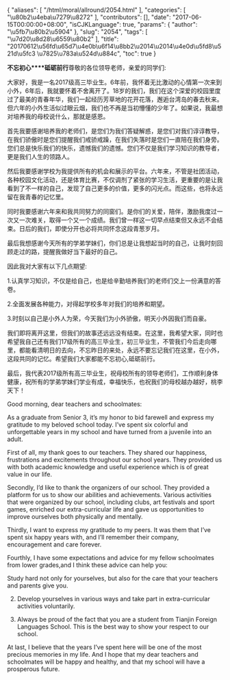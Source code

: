 {
    "aliases": [
        "/html/moral/allround/2054.html"
    ],
    "categories": [
        "\u80b2\u4eba\u7279\u8272"
    ],
    "contributors": [],
    "date": "2017-06-15T00:00:00+08:00",
    "isCJKLanguage": true,
    "params": {
        "author": "\u5fb7\u80b2\u5904"
    },
    "slug": "2054",
    "tags": [
        "\u7d20\u8d28\u6559\u80b2"
    ],
    "title": "20170612\u56fd\u65d7\u4e0b\u6f14\u8bb2\u2014\u2014\u4e0d\u5fd8\u521d\u5fc3 \u7825\u783a\u524d\u884c",
    "toc": true
}




**不忘初心****砥砺前行**尊敬的各位领导老师，亲爱的同学们:




大家好，我是一名2017级高三毕业生。6年前，我怀着无比激动的心情第一次来到小外，6年后，我就要怀着不舍离开了。18岁的我们，我们在这个深爱的校园里度过了最美的青春年华，我们一起经历芳草地的花开花落，邂逅台湾岛的春去秋来。但六年的小外生活似过眼云烟，我们也不再是当初懵懂的少年了。如果说，我最想对培养我的母校说什么，那就是感恩。




首先我要感谢培养我的老师们，是您们为我们答疑解惑，是您们对我们谆谆教导，在我们骄傲时是您们提醒我们戒骄戒躁，在我们失落时是您们一直陪在我们身旁。您们总是快乐我们的快乐，遗憾我们的遗憾。您们不仅是我们学习知识的教导者，更是我们人生的领路人。




然后我要感谢学校为我提供所有的机会和展示的平台。六年来，不管是社团活动，各种校园文化活动，还是体育比赛，不仅调剂了紧张的学习生活，更重要的是让我看到了不一样的自己，发现了自己更多的价值，更多的闪光点。而这些，也将永远留在我青春的记忆里。




同时我要感谢六年来和我共同努力的同窗们。是你们的关爱，陪伴，激励我度过一次又一次难关，取得一个又一个成绩。我们曾一样这一切早点结束但又永远不会结束。日后的我们，即使分开也必将共同怀念这段青葱岁月。




最后我想感谢今天所有的学弟学妹们，你们总是让我想起当时的自己，让我时刻回顾走过的路，提醒我做好当下最好的自己。




因此我对大家有以下几点期望:




1.认真学习知识，不仅是给自己，也是给辛勤培养我们的老师们交上一份满意的答卷。




2.全面发展各种能力，对得起学校多年对我们的培养和期望。




3.时刻以自己是小外人为荣，今天我们为小外骄傲，明天小外因我们而自豪。









我们即将离开这里，但我们的故事还远远没有结束。在这里，我希望大家，同时也希望我自己还有我们17级所有的高三毕业生，初三毕业生，不管我们今后走向哪里，都能看清明日的去向，不忘昨日的来处，永远不要忘记我们在这里，在小外，这段共同的记忆。希望我们大家都能不忘初心,砥砺前行。




最后，我代表2017级所有高三毕业生，祝母校所有的领导老师们，工作顺利身体健康，祝所有的学弟学妹们学业有成，幸福快乐，也祝我们的母校越办越好，桃李天下！






Good morning, dear teachers and schoolmates:




As a graduate from Senior 3, it’s my honor to bid farewell and express my gratitude to my beloved school today. I’ve spent six colorful and unforgettable years in my school and have turned from a juvenile into an adult.




First of all, my thank goes to our teachers. They shared our happiness, frustrations and excitements throughout our school years. They provided us with both academic knowledge and useful experience which is of great value in our life.




Secondly, I’d like to thank the organizers of our school. They provided a platform for us to show our abilities and achievements. Various activities that were organized by our school, including clubs, art festivals and sport games, enriched our extra-curricular life and gave us opportunities to improve ourselves both physically and mentally.




Thirdly, I want to express my gratitude to my peers. It was them that I’ve spent six happy years with, and I’ll remember their company, encouragement and care forever.




Fourthly, I have some expectations and advice for my fellow schoolmates from lower grades,and I think these advice can help you:




Study hard not only for yourselves, but also for the care that your teachers and parents give you.




2. Develop yourselves in various ways and take part in extra-curricular activities voluntarily.




3. Always be proud of the fact that you are a student from Tianjin Foreign Languages School. This is the best way to show your respect to our school.




At last, I believe that the years I’ve spent here will be one of the most precious memories in my life. And I hope that my dear teachers and schoolmates will be happy and healthy, and that my school will have a prosperous future.



  





